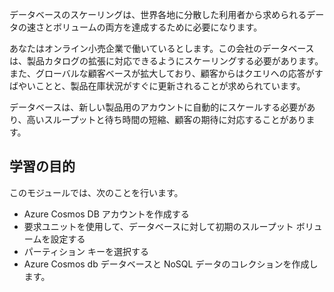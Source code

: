 データベースのスケーリングは、世界各地に分散した利用者から求められるデータの速さとボリュームの両方を達成するために必要になります。

あなたはオンライン小売企業で働いているとします。この会社のデータベースは、製品カタログの拡張に対応できるようにスケーリングする必要があります。 また、グローバルな顧客ベースが拡大しており、顧客からはクエリへの応答がすばやいことと、製品在庫状況がすぐに更新されることが求められています。

データベースは、新しい製品用のアカウントに自動的にスケールする必要があり、高いスループットと待ち時間の短縮、顧客の期待に対応することがあります。

## <a name="learning-objectives"></a>学習の目的

このモジュールでは、次のことを行います。

- Azure Cosmos DB アカウントを作成する
- 要求ユニットを使用して、データベースに対して初期のスループット ボリュームを設定する
- パーティション キーを選択する
- Azure Cosmos db データベースと NoSQL データのコレクションを作成します。